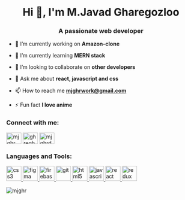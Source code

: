 <h1 align="center">Hi 👋, I'm M.Javad Gharegozloo</h1>
<h3 align="center">A passionate web developer</h3>

- 🔭 I’m currently working on **Amazon-clone**

- 🌱 I’m currently learning **MERN stack**

- 👯 I’m looking to collaborate on **other developers**

- 💬 Ask me about **react, javascript and css**

- 📫 How to reach me **mjghrwork@gmail.com**

- ⚡ Fun fact **I love anime**

<h3 align="left">Connect with me:</h3>
<p align="left">
<a href="https://dev.to/mjghr" target="blank"><img align="center" src="https://cdn.jsdelivr.net/npm/simple-icons@3.0.1/icons/dev-dot-to.svg" alt="mjghr" height="30" width="40" /></a>
<a href="https://twitter.com/ghreghozloo" target="blank"><img align="center" src="https://cdn.jsdelivr.net/npm/simple-icons@3.0.1/icons/twitter.svg" alt="ghreghozloo" height="30" width="40" /></a>
<a href="https://instagram.com/mjghrdev" target="blank"><img align="center" src="https://cdn.jsdelivr.net/npm/simple-icons@3.0.1/icons/instagram.svg" alt="mjghrdev" height="30" width="40" /></a>
</p>

<h3 align="left">Languages and Tools:</h3>
<p align="left"> <a href="https://www.w3schools.com/css/" target="_blank"> <img src="https://devicons.github.io/devicon/devicon.git/icons/css3/css3-original-wordmark.svg" alt="css3" width="40" height="40"/> </a> <a href="https://www.figma.com/" target="_blank"> <img src="https://www.vectorlogo.zone/logos/figma/figma-icon.svg" alt="figma" width="40" height="40"/> </a> <a href="https://firebase.google.com/" target="_blank"> <img src="https://www.vectorlogo.zone/logos/firebase/firebase-icon.svg" alt="firebase" width="40" height="40"/> </a> <a href="https://git-scm.com/" target="_blank"> <img src="https://www.vectorlogo.zone/logos/git-scm/git-scm-icon.svg" alt="git" width="40" height="40"/> </a> <a href="https://www.w3.org/html/" target="_blank"> <img src="https://devicons.github.io/devicon/devicon.git/icons/html5/html5-original-wordmark.svg" alt="html5" width="40" height="40"/> </a> <a href="https://developer.mozilla.org/en-US/docs/Web/JavaScript" target="_blank"> <img src="https://devicons.github.io/devicon/devicon.git/icons/javascript/javascript-original.svg" alt="javascript" width="40" height="40"/> </a> <a href="https://reactjs.org/" target="_blank"> <img src="https://devicons.github.io/devicon/devicon.git/icons/react/react-original-wordmark.svg" alt="react" width="40" height="40"/> </a> <a href="https://redux.js.org" target="_blank"> <img src="https://devicons.github.io/devicon/devicon.git/icons/redux/redux-original.svg" alt="redux" width="40" height="40"/> </a> </p>

<p><img align="center" src="https://github-readme-stats.vercel.app/api/top-langs?username=mjghr&show_icons=true&locale=en&layout=compact" alt="mjghr" /></p>
